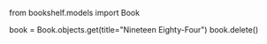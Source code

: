 from bookshelf.models import Book

book = Book.objects.get(title="Nineteen Eighty-Four")
book.delete()
